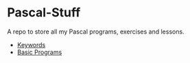 # Pascal-Stuff

A repo to store all my Pascal programs, exercises and lessons.

- [Keywords](./Lessons/Keywords.md)
- [Basic Programs](./Basic-Programs/)
